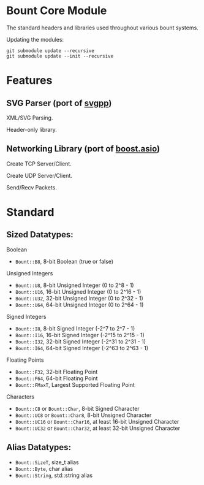 # Bount Core Module

The standard headers and libraries used throughout various bount systems.

Updating the modules:
```
git submodule update --recursive
git submodule update --init --recursive
```

# Features
## SVG Parser (port of [svgpp](https://github.com/svgpp/svgpp.git))
XML/SVG Parsing.

Header-only library.

## Networking Library (port of [boost.asio](https://github.com/boostorg/boost.git))
Create TCP Server/Client.

Create UDP Server/Client.

Send/Recv Packets.

# Standard
## Sized Datatypes:

Boolean
- `Bount::B8`, 8-bit Boolean (true or false)

Unsigned Integers
- `Bount::U8`, 8-bit Unsigned Integer (0 to 2^8 - 1)
- `Bount::U16`, 16-bit Unsigned Integer (0 to 2^16 - 1)
- `Bount::U32`, 32-bit Unsigned Integer (0 to 2^32 - 1)
- `Bount::U64`, 64-bit Unsigned Integer (0 to 2^64 - 1)

Signed Integers
- `Bount::I8`, 8-bit Signed Integer (-2^7 to 2^7 - 1)
- `Bount::I16`, 16-bit Signed Integer (-2^15 to 2^15 - 1)
- `Bount::I32`, 32-bit Signed Integer (-2^31 to 2^31 - 1)
- `Bount::I64`, 64-bit Signed Integer (-2^63 to 2^63 - 1)

Floating Points
- `Bount::F32`, 32-bit Floating Point
- `Bount::F64`, 64-bit Floating Point
- `Bount::FMaxT`, Largest Supported Floating Point

Characters
- `Bount::C8` or `Bount::Char`, 8-bit Signed Character
- `Bount::UC8` or `Bount::Char8`, 8-bit Unsigned Character
- `Bount::UC16` or `Bount::Char16`, at least 16-bit Unsigned Character
- `Bount::UC32` or `Bount::Char32`, at least 32-bit Unsigned Character

## Alias Datatypes:
- `Bount::SizeT`, size_t alias
- `Bount::Byte`, char alias
- `Bount::String`, std::string alias
